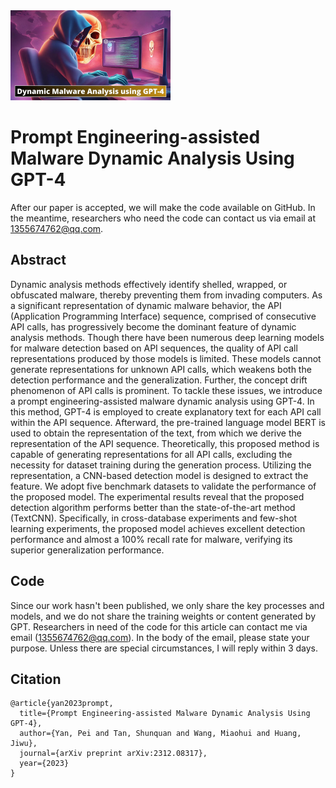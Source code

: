 <img src="Theme.jpg" alt="Theme" style="zoom:25%;" />

# Prompt Engineering-assisted Malware Dynamic Analysis Using GPT-4

After our paper is accepted, we will make the code available on GitHub. In the meantime, researchers who need the code can contact us via email at 1355674762@qq.com.

## Abstract
Dynamic analysis methods effectively identify shelled, wrapped, or obfuscated malware, thereby preventing them from invading computers. As a significant representation of dynamic malware behavior, the API (Application Programming Interface) sequence, comprised of consecutive API calls, has progressively become the dominant feature of dynamic analysis methods. Though there have been numerous deep learning models for malware detection based on API sequences, the quality of API call representations produced by those models is limited. These models cannot generate representations for unknown API calls, which weakens both the detection performance and the generalization. Further, the concept drift phenomenon of API calls is prominent. To tackle these issues, we introduce a prompt engineering-assisted malware dynamic analysis using GPT-4. In this method, GPT-4 is employed to create explanatory text for each API call within the API sequence. Afterward, the pre-trained language model BERT is used to obtain the representation of the text, from which we derive the representation of the API sequence. Theoretically, this proposed method is capable of generating representations for all API calls, excluding the necessity for dataset training during the generation process. Utilizing the representation, a CNN-based detection model is designed to extract the feature. We adopt five benchmark datasets to validate the performance of the proposed model. The experimental results reveal that the proposed detection algorithm performs better than the state-of-the-art method (TextCNN). Specifically, in cross-database experiments and few-shot learning experiments, the proposed model achieves excellent detection performance and almost a 100% recall rate for malware, verifying its superior generalization performance.

## Code

Since our work hasn't been published, we only share the key processes and models, and we do not share the training weights or content generated by GPT. Researchers in need of the code for this article can contact me via email (1355674762@qq.com). In the body of the email, please state your purpose. Unless there are special circumstances, I will reply within 3 days.

## Citation

```
@article{yan2023prompt,
  title={Prompt Engineering-assisted Malware Dynamic Analysis Using GPT-4},
  author={Yan, Pei and Tan, Shunquan and Wang, Miaohui and Huang, Jiwu},
  journal={arXiv preprint arXiv:2312.08317},
  year={2023}
}
```
